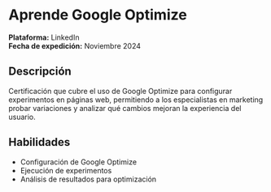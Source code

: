 # Aprende Google Optimize

**Plataforma:** LinkedIn  
**Fecha de expedición:** Noviembre 2024  

## Descripción
Certificación que cubre el uso de Google Optimize para configurar experimentos en páginas web, permitiendo a los especialistas en marketing probar variaciones y analizar qué cambios mejoran la experiencia del usuario.

## Habilidades
- Configuración de Google Optimize
- Ejecución de experimentos
- Análisis de resultados para optimización

